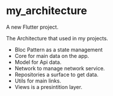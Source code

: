 # my_architecture

A new Flutter project.

The Architecture that used in my projects.

- Bloc Pattern as a state management
- Core for main data on the app.
- Model for Api data.
- Network to manage network service.
- Repositories a surface to get data.
- Utils for main links.
- Views is a presintition layer.
